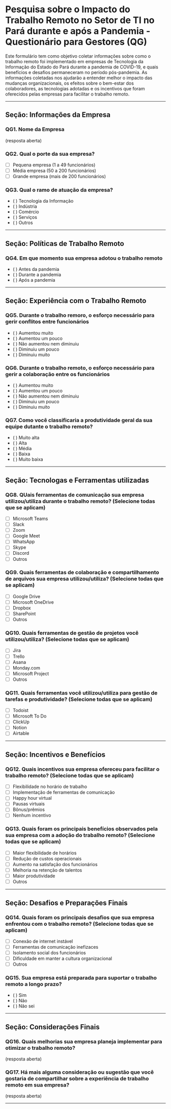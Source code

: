 # Pesquisa sobre o Impacto do Trabalho Remoto no Setor de TI no Pará durante e após a Pandemia - Questionário para Gestores (QG)

Este formulário tem como objetivo coletar informações sobre como o trabalho remoto foi implementado em empresas de Tecnologia da Informação do Estado do Pará durante a pandemia de COVID-19, e quais benefícios e desafios permaneceram no período pós-pandemia. As informações coletadas nos ajudarão a entender melhor o impacto das mudanças organizacionais, os efeitos sobre o bem-estar dos colaboradores, as tecnologias adotadas e os incentivos que foram oferecidos pelas empresas para facilitar o trabalho remoto.

---

## Seção: Informações da Empresa
### QG1. Nome da Empresa
(resposta aberta)

### QG2. Qual o porte da sua empresa?
- [ ] Pequena empresa (1 a 49 funcionários)
- [ ] Média empresa (50 a 200 funcionários)
- [ ] Grande empresa (mais de 200 funcionários)

### QG3. Qual o ramo de atuação da empresa?
- ( ) Tecnologia da Informação  
- ( ) Indústria
- ( ) Comércio
- ( ) Serviços
- ( ) Outros

---

## Seção: Políticas de Trabalho Remoto
### QG4. Em que momento sua empresa adotou o trabalho remoto
- ( ) Antes da pandemia  
- ( ) Durante a pandemia
- ( ) Após a pandemia

---

## Seção: Experiência com o Trabalho Remoto
### QG5. Durante o trabalho remoro, o esforço necessário para gerir conflitos entre funcionários  
- ( ) Aumentou muito  
- ( ) Aumentou um pouco
- ( ) Não aumentou nem diminuiu
- ( ) Diminuiu um pouco
- ( ) Diminuiu muito

### QG6. Durante o trabalho remoto, o esforço necessário para gerir a colaboração entre os funcionários
- ( ) Aumentou muito  
- ( ) Aumentou um pouco
- ( ) Não aumentou nem diminuiu
- ( ) Diminuiu um pouco
- ( ) Diminuiu muito

### QG7. Como você classificaria a produtividade geral da sua equipe dutante o trabalho remoto?
- ( ) Muito alta  
- ( ) Alta
- ( ) Média
- ( ) Baixa
- ( ) Muito baixa

---

## Seção: Tecnologas e Ferramentas utilizadas
### QG8. QUais ferramentas de comunicação sua empresa utilizou/utiliza durante o trabalho remoto? (Selecione todas que se aplicam)
- [ ] Microsoft Teams
- [ ] Slack
- [ ] Zoom
- [ ] Google Meet
- [ ] WhatsApp
- [ ] Skype
- [ ] Discord
- [ ] Outros

### QG9. Quais ferramentas de colaboração e compartilhamento de arquivos sua empresa utilizou/utiliza? (Selecione todas que se aplicam)
- [ ] Google Drive
- [ ] Microsoft OneDrive
- [ ] Dropbox
- [ ] SharePoint
- [ ] Outros

### QG10. Quais ferramentas de gestão de projetos você utilizou/utiliza? (Selecione todas que se aplicam)
- [ ] Jira
- [ ] Trello
- [ ] Asana
- [ ] Monday.com
- [ ] Microsoft Project
- [ ] Outros

### QG11. Quais ferramentas você utilizou/utiliza para gestão de tarefas e produtividade? (Selecione todas que se aplicam)
- [ ] Todoist
- [ ] Microsoft To Do
- [ ] ClickUp
- [ ] Notion
- [ ] Airtable

---

## Seção: Incentivos e Benefícios
### QG12. Quais incentivos sua empresa ofereceu para facilitar o trabalho remoto? (Selecione todas que se aplicam)
- [ ] Flexibilidade no horário de trabalho
- [ ] Implementação de ferramentas de comunicação
- [ ] Happy hour virtual
- [ ] Pausas virtuais
- [ ] Bônus/prêmios
- [ ] Nenhum incentivo

### QG13. Quais foram os principais benefícios observados pela sua empresa com a adoção do trabalho remoto? (Selecione todas que se aplicam)
- [ ] Maior flexibilidade de horários
- [ ] Redução de custos operacionais
- [ ] Aumento na satisfação dos funcionários
- [ ] Melhoria na retenção de talentos
- [ ] Maior produtividade
- [ ] Outros

---

## Seção: Desafios e Preparações Finais
### QG14. Quais foram os principais desafios que sua empresa enfrentou com o trabalho remoto? (Selecione todas que se aplicam)
- [ ] Conexão de internet instável
- [ ] Ferramentas de comunicação inefizaces
- [ ] Isolamento social dos funcionários
- [ ] Dificuldade em manter a cultura organizacional
- [ ] Outros

### QG15. Sua empresa está preparada para suportar o trabalho remoto a longo prazo?
- ( ) Sim
- ( ) Não
- ( ) Não sei

---

## Seção: Considerações Finais
### QG16. Quais melhorias sua empresa planeja implementar para otimizar o trabalho remoto?
(resposta aberta)

### QG17. Há mais alguma consideração ou sugestão que você gostaria de compartilhar sobre a experiência de trabalho remoto em sua empresa?
(resposta aberta)

---
